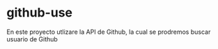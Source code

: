 # github-use
En este proyecto utlizare la API de Github, la cual se prodremos buscar usuario de Github
